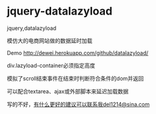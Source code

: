 jquery-datalazyload
===================

jquery,datalazyload

模仿大的电商网站做的数据延时加载

Demo http://dewei.herokuapp.com/github/datalazyload/


div.lazyload-container必须指定高度

模拟了scroll结束事件在结束时判断符合条件的dom并返回

可以配合textarea、ajax或外部脚本来延迟加载数据

写的不好，有什么更好的建议可以联系我del1214@sina.com
